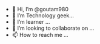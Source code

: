 - 👋 Hi, I’m @goutam980
- 👀 I’m Technology geek...
- 🌱 I’m learner ...
- 💞️ I’m looking to collaborate on ...
- 📫 How to reach me ...

<!---
goutam980/goutam980 is a ✨ special ✨ repository because its `README.md` (this file) appears on your GitHub profile.
You can click the Preview link to take a look at your changes.
--->
